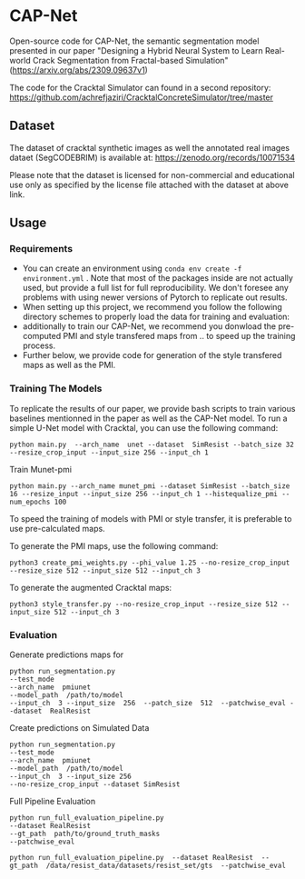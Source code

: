 
# CAP-Net #


Open-source code for CAP-Net, the semantic segmentation model presented in our paper "Designing a Hybrid Neural System to Learn Real-world Crack Segmentation from Fractal-based Simulation" (https://arxiv.org/abs/2309.09637v1)

The code for the Cracktal Simulator can found in a second repository: https://github.com/achrefjaziri/CracktalConcreteSimulator/tree/master
## Dataset ##

The dataset of cracktal synthetic images as well the annotated real images dataet (SegCODEBRIM) is available at: https://zenodo.org/records/10071534

Please note that the dataset is licensed for non-commercial and educational use only as specified by the license file attached with the dataset at above link.

## Usage ##


### Requirements ###
- You can create an environment using  ```conda env create -f environment.yml```
. Note that most of the packages inside are not actually used, but provide a full list for full reproducibility. We don't foresee any problems with using newer versions of Pytorch to replicate out results.
- When setting up this project, we recommend you follow the following directory schemes to properly load the data for training and evaluation: 
- additionally to train our CAP-Net, we recommend you donwload the pre-computed PMI and style transfered maps from .. to speed up the training process.
- Further below, we provide code for generation of the style transfered maps as well as the PMI. 

### Training The Models ###

To replicate the results of our paper, we provide bash scripts to train various baselines mentionned in the paper as well as the CAP-Net model.
To run a simple U-Net model with Cracktal, you can use the following command:


```
python main.py  --arch_name  unet --dataset  SimResist --batch_size 32 --resize_crop_input --input_size 256 --input_ch 1
```

Train Munet-pmi
```
python main.py --arch_name munet_pmi --dataset SimResist --batch_size 16 --resize_input --input_size 256 --input_ch 1 --histequalize_pmi --num_epochs 100
```

To speed the training of models with PMI or style transfer, it is preferable to use pre-calculated maps. 

To generate the PMI maps, use the following command:
```
python3 create_pmi_weights.py --phi_value 1.25 --no-resize_crop_input --resize_size 512 --input_size 512 --input_ch 3
```
To generate the augmented Cracktal maps:
```
python3 style_transfer.py --no-resize_crop_input --resize_size 512 --input_size 512 --input_ch 3
```


### Evaluation ###

Generate predictions maps for 
```
python run_segmentation.py 
--test_mode
--arch_name  pmiunet
--model_path  /path/to/model
--input_ch  3 --input_size  256  --patch_size  512  --patchwise_eval --dataset  RealResist
```

Create predictions on Simulated Data
```
python run_segmentation.py 
--test_mode
--arch_name  pmiunet
--model_path  /path/to/model
--input_ch  3 --input_size 256
--no-resize_crop_input --dataset SimResist
```


Full Pipeline Evaluation
```
python run_full_evaluation_pipeline.py 
--dataset RealResist
--gt_path  path/to/ground_truth_masks
--patchwise_eval 
```


```
python run_full_evaluation_pipeline.py  --dataset RealResist  --gt_path  /data/resist_data/datasets/resist_set/gts  --patchwise_eval
```
